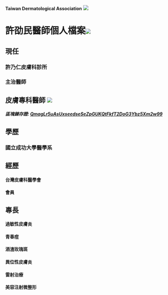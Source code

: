 **Taiwan Dermatological Association**
![](https://i.imgur.com/c4PrZud.png)
# 許劭民醫師個人檔案![](https://i.imgur.com/LwxVHcd.png)


## 現任

### 許乃仁皮膚科診所 

### 主治醫師 



## 皮膚專科醫師 ![](https://i.imgur.com/JP4b3IN.png)

##### 區塊錬存證: [QmagLr5uAsUxseedseSeZpGUKQtFkfT2DoG3Ybz5Xm2w99](https://explore.ipld.io/#/explore/QmagLr5uAsUxseedseSeZpGUKQtFkfT2DoG3Ybz5Xm2w99)


## 學歷

### 國立成功大學醫學系



## 經歷

#### 台灣皮膚科醫學會

#### 會員



## 專長

#### 過敏性皮膚炎

#### 青春痘

#### 酒渣玫瑰斑

#### 異位性皮膚炎

#### 雷射治療

#### 美容注射微整形




